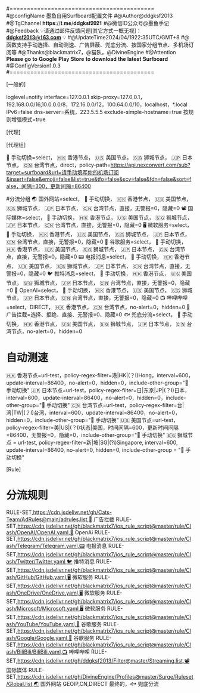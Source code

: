 #==========================================
#@configName 墨鱼自用Surfboard配置文件
#@Author@ddgksf2013
#@TgChannel 𝐡𝐭𝐭𝐩𝐬://𝐭.𝐦𝐞/𝐝𝐝𝐠𝐤𝐬𝐟𝟐𝟎𝟐𝟏
#@微信ID公众号@墨鱼手记
#@Feedback           💡请通过邮件反馈问题[其它方式一概无视]：𝐝𝐝𝐠𝐤𝐬𝐟𝟐𝟎𝟏𝟑@𝟏𝟔𝟑.𝐜𝐨𝐦  💡
#@UpdateTime2024/04/1922:35UTC/GMT+8
#@函数支持手动选择、自动测速、广告屏蔽、兜底分流、按国家分组节点、多机场订阅等
#@Thanks@blackmatrix7，@猫队，@DivineEngine
#@Attention          𝐏𝐥𝐞𝐚𝐬𝐞 𝐠𝐨 𝐭𝐨 𝐆𝐨𝐨𝐠𝐥𝐞 𝐏𝐥𝐚𝐲 𝐒𝐭𝐨𝐫𝐞 𝐭𝐨 𝐝𝐨𝐰𝐧𝐥𝐨𝐚𝐝 𝐭𝐡𝐞 𝐥𝐚𝐭𝐞𝐬𝐭 𝐒𝐮𝐫𝐟𝐛𝐨𝐚𝐫𝐝
#@ConfigVersion1.0.3
#==========================================

[一般的]

loglevel=notify
interface=127.0.0.1
skip-proxy=127.0.0.1，192.168.0.0/16,10.0.0.0/8，172.16.0.0/12，100.64.0.0/10，localhost，*.local
IPv6=false
dns-server=系统，223.5.5.5
exclude-simple-hostname=true
按规则增强模式=true

[代理]


[代理组]

🚀 手动切换=select， 🇭🇰 香港节点， 🇺🇸 美国节点， 🇸🇬 狮城节点， 🇯🇵 日本节点， 🇨🇳 台湾节点，direct，policy-path=https://api.nexconvert.com/sub?target=surfboard&url=请手动填写你的机场订阅&insert=false&emoji=false&list=true&tfo=false&scv=false&fdn=false&sort=false，间隔=300，更新间隔=86400

#分流分组
🌏 国外网站=select， 🚀 手动切换， 🇭🇰 香港节点， 🇺🇸 美国节点， 🇸🇬 狮城节点， 🇯🇵 日本节点， 🇨🇳 台湾节点，直接，无警报=0，隐藏=0
📽️ 国际媒体=select， 🚀 手动切换， 🇭🇰 香港节点， 🇺🇸 美国节点， 🇸🇬 狮城节点， 🇯🇵 日本节点， 🇨🇳 台湾节点，直接，无警报=0，隐藏=0
🖥️ 微软服务=select， 🚀 手动切换， 🇭🇰 香港节点， 🇺🇸 美国节点， 🇸🇬 狮城节点， 🇯🇵 日本节点， 🇨🇳 台湾节点，直接，无警报=0，隐藏=0
🌌 谷歌服务=select， 🚀 手动切换， 🇭🇰 香港节点， 🇺🇸 美国节点， 🇸🇬 狮城节点， 🇯🇵 日本节点， 🇨🇳 台湾节点，直接，无警报=0，隐藏=0
📟 电报消息=select， 🚀 手动切换， 🇭🇰 香港节点， 🇺🇸 美国节点， 🇸🇬 狮城节点， 🇯🇵 日本节点， 🇨🇳 台湾节点，直接，无警报=0，隐藏=0
🐦 推特消息=select， 🚀 手动切换， 🇭🇰 香港节点， 🇺🇸 美国节点， 🇸🇬 狮城节点， 🇯🇵 日本节点， 🇨🇳 台湾节点，直接，无警报=0，隐藏=0
🤖  OpenAI=select， 🚀 手动切换， 🇭🇰 香港节点， 🇺🇸 美国节点， 🇸🇬 狮城节点， 🇯🇵 日本节点， 🇨🇳 台湾节点，直接，无警报=0，隐藏=0
📺 哔哩哔哩=select，DIRECT， 🇭🇰 香港节点， 🇨🇳 台湾节点，no-alert=0，hidden=0
🛑 广告拦截=选择、拒绝、直接、无警报=0、隐藏=0
🐟 兜底分流=select， 🚀 手动切换， 🇭🇰 香港节点， 🇺🇸 美国节点， 🇸🇬 狮城节点， 🇯🇵 日本节点， 🇨🇳 台湾节点，no-alert=0，hidden=0

# 自动测速
🇭🇰 香港节点=url-test，policy-regex-filter=港|HK|(？I)Hong，interval=600，update-interval=86400，no-alert=0，hidden=0，include-other-group="🚀 手动切换"
🇯🇵 日本节点=url-test，policy-regex-filter=日|东京|JP|(？I)日本，interval=600，update-interval=86400，no-alert=0，hidden=0，include-other-group="🚀 手动切换"
🇨🇳 台湾节点=url-test，policy-regex-filter=台|湾|TW|(？I)台湾，interval=600，update-interval=86400，no-alert=0，hidden=0，include-other-group="🚀 手动切换"
🇺🇸 美国节点=url-test，policy-regex-filter=美|US|(？I)状态|美国，时间间隔=600，更新时间间隔=86400，无警报=0，隐藏=0，include-other-group="🚀 手动切换"
🇸🇬 狮城节点 = url-test, policy-regex-filter=新|坡|SG|(?i)Singapore, interval=600, update-interval=86400, no-alert=0, hidden=0, include-other-group = "🚀 手动切换"

[Rule]

# 分流规则 
RULE-SET,https://cdn.jsdelivr.net/gh/Cats-Team/AdRules@main/adrules.list,🛑 广告拦截
RULE-SET,https://cdn.jsdelivr.net/gh/blackmatrix7/ios_rule_script@master/rule/Clash/OpenAI/OpenAI.yaml,🤖 OpenAi
RULE-SET,https://cdn.jsdelivr.net/gh/blackmatrix7/ios_rule_script@master/rule/Clash/Telegram/Telegram.yaml,📟 电报消息
RULE-SET,https://cdn.jsdelivr.net/gh/blackmatrix7/ios_rule_script@master/rule/Clash/Twitter/Twitter.yaml,🐦 推特消息
RULE-SET,https://cdn.jsdelivr.net/gh/blackmatrix7/ios_rule_script@master/rule/Clash/GitHub/GitHub.yaml,🖥️ 微软服务
RULE-SET,https://cdn.jsdelivr.net/gh/blackmatrix7/ios_rule_script@master/rule/Clash/OneDrive/OneDrive.yaml,🖥️ 微软服务
RULE-SET,https://cdn.jsdelivr.net/gh/blackmatrix7/ios_rule_script@master/rule/Clash/Microsoft/Microsoft.yaml,🖥️ 微软服务
RULE-SET,https://cdn.jsdelivr.net/gh/blackmatrix7/ios_rule_script@master/rule/Clash/YouTube/YouTube.yaml,🌌 谷歌服务
RULE-SET,https://cdn.jsdelivr.net/gh/blackmatrix7/ios_rule_script@master/rule/Clash/Google/Google.yaml,🌌 谷歌服务
RULE-SET,https://cdn.jsdelivr.net/gh/blackmatrix7/ios_rule_script@master/rule/Clash/BiliBili/BiliBili.yaml,📺 哔哩哔哩
RULE-SET,https://cdn.jsdelivr.net/gh/ddgksf2013/Filter@master/Streaming.list,📽️ 国际媒体
RULE-SET,https://cdn.jsdelivr.net/gh/DivineEngine/Profiles@master/Surge/Ruleset/Global.list,🌏 国外网站
GEOIP,CN,DIRECT
最终的，🐟 兜底分流
